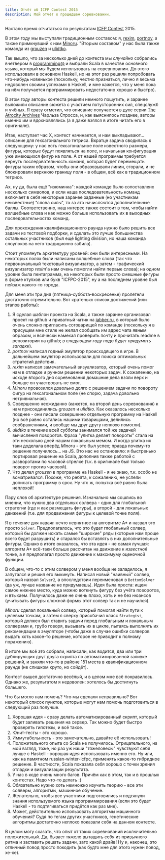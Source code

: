 ```yaml
---
title: Отчёт об ICFP Contest 2015
description: Мой отчёт о прошедшем соревновании.
---
```


Настало время отчитаться по результатам [ICFP Contest][icfp-contest] 2015.

В этом году мы выступали традиционным составом: я, [rexim][], [portnov][], а
также примкнувший к нам [Minoru][minoru]. "Вторым составом" у нас была также
команда из [grouzen][] и [ulidtko][].

Так вышло, что за несколько дней до контеста мы _случайно_ собрались вчетвером в
[programming@][programming] и выбрали Scala в качестве основного языка, который
мы будем использовать на соревновании. До этого использовали в основном Haskell,
но на этот раз решили попробовать что-нибудь новенькое (поскольку, честно
признаться, лично я весьма недоволен своими успехами в Haskell, и мне кажется,
что у меня пока на нём получается программировать недостаточно хорошо и быстро).

В этом году авторы контеста решили немного пошутить, и заранее выложили описание
сюжета с участием потусторонних сил, спецслужб и учёных. Я сразу отметил, что
описание получается в духе серии [The Atrocity Archives][atrocity-archives]
Чарльза Стросса, и, как выяснилось позднее, авторы именно им и вдохновлялись (а
я даже взялся в итоге читать его в оригинале).

Итак, наступает час X, контест начинается, и нам выкладывают... описание для
гексагонального тетриса. Вкратце задача сводилась к следующему: у нас есть
гексагональное поле известного размера, фигуры, которые будут появляться на
поле, и начальная конфигурация уже имеющихся фигур на поле. А от нашей программы
требуется вернуть последовательность команд, которая будет перемещать фигуры
таким образом, чтобы они образовывали линии, сгорали, и не блокировали верхнюю
границу поля - в общем, всё как в традиционном тетрисе.

Ах, ну да, была ещё "изюминка": каждой команде было сопоставлено несколько
символов, и если наша последовательность команд включает в себя некоторые
заранее заданные (но участникам неизвестные) "слова силы", то за это начисляются
дополнительные баллы. Соответственно, наш интерес также состоит в том, чтобы
найти волшебные слова и как можно больше использовать их в выходных
последовательностях команд.

Для прохождения квалификационного раунда нужно было решить все задачи из
тестовой подборки, и сделать это лучше большинства остальных участников (был ещё
lighting division, но наша команда слоупоков на него традиционно забила).

Стоит упомянуть архитектуру уровней: они были интересными. На некоторых полях
были написаны волшебные слова (так что первоначальный текстовый визуализатор, а
затем - графический визуализатор _rexim_'а нам очень помогли найти первые
слова); на одном уровне была пентаграмма, на некоторых были просто смешные
фигуры в форме ктулхов или букв "ICFPC-2015", ну а на последнем уровне был
пейзаж какого-то города.

Для меня эти три дня (пятница-суббота-воскресенье) пролетели достаточно
стремительно. Вот кратенько список достижений (или этапов работы):

1.  Я сделал шаблон проекта на Scala, а также заранее организовал проект на
    github и приватный чатик на [jabber.ru][], в который было очень сложно
    пригласить сотоварищей по команде (поскольку я в присущем мне стиле не
    желал сообщать им адрес чата явным образом, и всячески намекал проверить
    почту и прочитать readme в репозитории на github; _в следующем году надо
    будет придумать загадки_).
2.  _portnov_ написал годный эмулятор происходящего в игре. В дальнейшем
    эмулятор использовали для поиска оптимальных стратегий действия.
3.  _rexim_ написал замечательный визуализатор, который очень помог нам в
    отладке и ручном решении некоторых задач. К сожалению, на исходе второго дня
    соревнования домашние дела взяли верх и больше он участвовать не смог.
4.  _Minoru_ провозился довольно долго с решением задачи по повороту фигур на
    гексагональном поле (не спорю, задача довольно нетривиальная).
5.  Совершенно неожиданно (кажется, на второй день соревнования) к нам
    присоединились _grouzen_ и _ulidtko_. Как оказалось несколько позднее - они
    писали совершенно отдельную программу на Haskell (но всё равно остались
    нашими товарищами, делились соображениями, и вообще мы друг другу неплохо
    помогли).
6.  _ulidtko_ в течение всей субботы занимался той же задачей вычисления
    поворотов. Фраза "улитка делает повороты" стала на эти несколько дней нашим
    локальным мемом. И когда улитка их таки доделала вперёд _Minoru_ - это был
    успех; правда почему-то решение получилось... на JS. Это нас не остановило:
    я быстренько портировал решение на Scala, дополнив также работой с
    разворотами по часовой стрелке (т.к. в оригинале был только поворот против
    часовой).
7.  Что делал _grouzen_ в программе на Haskell - я не знаю, т.к. особо не
    всматривался. Похоже, что ребята, к сожалению, не успели дописать программу
    в срок. Ну что ж, попытка всё равно была неплохой!

Пару слов об архитектуре решения. Изначально мы сошлись во мнении, что нужно два
отдельных солвера - один для глобальной стратегии (где и как размещать фигуры),
а второй - для локальных движений (т.е. для продвижения фигуры к целевой точке
поля).

Я в течение дня наваял нечто невнятное на алгоритме A* и назвал это просто
`Solver`. Предполагалось, что это будет глобальный солвер, который бы должен
искать самые "широкие" ряды (которые нам проще всего будет разрушить) и старался
бы вставлять в них дополнительные фигуры. Однако в итоге оказалось, что эта
идея - не самая лучшая: алгоритм A* всё-таки больше рассчитан на движение к
_известной_ точке, а я предполагал просто движение к максимуму оценочной
функции.

В общем, что-то с этим солвером у меня вообще не заладилось, я
запутался и решил его выкинуть. Написал новый "наивный" солвер, который назвал
`Solver2`, а впоследствии переименовал в `BottomSolver` (да уж, лучше название
не придумаешь). Идея была проста: ищем самое нижнее место, куда можно воткнуть
фигуру без учёта поворотов, и втыкаем. Получилось даже не очень плохо, хоть и
не без нюансов (учитывать фигуры сложной формы этот солвер так и не научился).

_Minoru_ сделал локальный солвер, который помогал найти пути к целевым точкам,
а затем я сверху присобачил класс `Strategist`, который должен был ставить
задачи перед глобальным и локальным солверами и, грубо говоря, вызывать их в
цикле, пытаясь выполнять их рекомендации в эмуляторе (чтобы даже в случае
ошибки солверов выдать хоть какое-то решение, которое не приводит к полному
поражению).

В итоге мы всё это собрали, написали, как водится, два или три дублирующих друг
друга скрипта по автоматизированной заливке решений, и заняли что-то в районе
151 места в квалификационном раунде (не слишком круто, но сойдёт).

Контест вышел достаточно весёлый, и в целом мне всё понравилось. Однако же,
результатом я недоволен: хотелось бы достигнуть большего.

Что бы могло нам помочь? Что мы сделали неправильно? Вот некоторый список
пунктов, которые могут нам помочь подготовиться в следующий раз получше.

1.  Хорошая идея - сразу делать автоматизированный скрипт, который будет
    заливать решения на сервер. Так можно будет быстро проверять гипотезы, и всё
    такое.
2.  Юнит-тесты - это хорошо.
3.  Иммутабельность - это замечательно, давайте её использовать!
4.  Положительного опыта со Scala не получилось. Отрицательного, на мой взгляд,
    тоже, но раз уж наши "тяжеловесы" чувствуют себя лучше с Haskell - хорошая
    идея использовать именно его. Ну или, как на памятном russian-winter-icfpc,
    применять какое-то гибридное решение. В частности, Scala показала себя
    хорошо с точки зрения отладки и визуализации результата.
5.  У нас в коде очень много багов. Причём как в этом, так и в прошлых
    контестах. Надо что-то делать :(
6.  Обязательно нужно хоть немножко изучить теорию - все эти солверы, алгоритмы,
    машинное обучение.
7.  Желательно, чтобы все участники подготовились и подтянули знания
    используемого языка программирования (если это будет Haskell - то
    подтягиваться придётся как раз мне).
8.  Может, действительно использовать алгоритмы машинного обучения? Судя по
    тегам других участников, генетические алгоритмы достаточно неплохо показали
    себя на данном контесте.

В целом могу сказать, что опыт от таких соревнований исключительно
положительный. Да, бывает тяжело вытащить себя из привычного ритма и заставить
решать задачи, зато какой драйв! Ну и, наконец, это отличный повод просто
покодить (как будто мне для этого нужен повод, хе-хе).

[atrocity-archives]: https://en.wikipedia.org/wiki/The_Atrocity_Archives
[grouzen]: https://github.com/grouzen
[icfp-contest]: https://ru.wikipedia.org/wiki/ICFP_Programming_Contest
[jabber.ru]: http://www.jabber.ru
[minoru]: https://github.com/Minoru
[portnov]: https://github.com/portnov
[programming]: xmpp:programming@conference.jabber.ru?join
[rexim]: https://github.com/rexim
[ulidtko]: https://github.com/ulidtko
